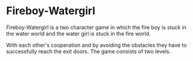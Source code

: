 # Fireboy-Watergirl
Fireboy-Watergirl is a two character game in which the fire boy is stuck in the water world and the water girl is stuck in the fire world. 

With each other's cooperation and by avoiding the obstacles they have to successfully reach the exit doors. The game consists of two levels. 
